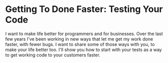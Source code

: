 # Getting To Done Faster: Testing Your Code

I want to make life better for programmers and for businesses.  Over the
last few years I've been working in new ways that let me get my work
done faster, with fewer bugs.  I want to share some of those ways with
you, to make your life better too.  I'll show you how to start with your
tests as a way to get working code to your customers faster.



